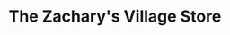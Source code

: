 ---
title: "The Zachary's Village Store"
url: /dasmarinas/the-zacharys-village-store/
shop: Kiosk
---